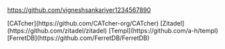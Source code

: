 
<!-- Give link to your github home page -->
<span id="github">https://github.com/vigneshsankariyer1234567890</span>

<!-- Give your internal and external projects related to the module -->
<span id="projects">
  [CATcher](https://github.com/CATcher-org/CATcher)
  [Zitadel](https://github.com/zitadel/zitadel)
  [Templ](https://github.com/a-h/templ)
  [FerretDB](https://github.com/FerretDB/FerretDB)
</span>